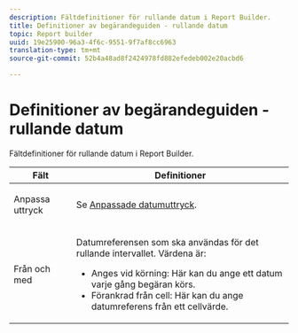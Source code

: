 ```yaml
---
description: Fältdefinitioner för rullande datum i Report Builder.
title: Definitioner av begärandeguiden - rullande datum
topic: Report builder
uuid: 19e25900-96a3-4f6c-9551-9f7af8cc6963
translation-type: tm+mt
source-git-commit: 52b4a48ad8f2424978fd882efedeb002e20acbd6

---
```



# Definitioner av begärandeguiden - rullande datum

Fältdefinitioner för rullande datum i Report Builder.

<table id="table_620F3BD3FD1B4C85A0319107EC03D54F"> 
 <thead> 
  <tr> 
   <th colname="col1" class="entry"> Fält </th> 
   <th colname="col2" class="entry"> Definitioner </th> 
  </tr> 
 </thead>
 <tbody> 
  <tr> 
   <td colname="col1"> <p>Anpassa uttryck </p> </td> 
   <td colname="col2"> <p>Se <a href="/help/analyze/report-builder/data-requests/configuring-report-dates/c-customized-date-expressions/t-customized-date-expressions.md"   > Anpassade datumuttryck</a>. </p> </td> 
  </tr> 
  <tr> 
   <td colname="col1"> <p> Från och med </p> </td> 
   <td colname="col2"> <p>Datumreferensen som ska användas för det rullande intervallet. Värdena är: </p> 
    <ul id="ul_6B73B707B7CB4C7D88299A8337260800"> 
     <li id="li_48FD414FCF884F3AADB7CFBC90C7EF51"> Anges vid körning: Här kan du ange ett datum varje gång begäran körs. </li> 
     <li id="li_B1AE95854C1B4228A39164373A1C5303"> Förankrad från cell: Här kan du ange datumreferens från ett cellvärde. </li> 
    </ul> </td> 
  </tr> 
 </tbody> 
</table>

